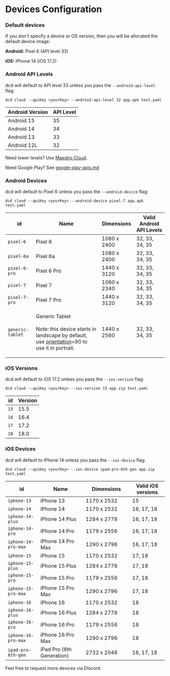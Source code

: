 # Devices Configuration

### **Default devices**

If you don't specify a device or OS version, then you will be allocated the default device image:

**Android:** Pixel 6 (API level 33)

**iOS:** iPhone 14 (iOS 17.2)

### Android API Levels

dcd will default to API level 33 unless you pass the `--android-api-level` flag:

```
dcd cloud --apiKey <yourKey> --android-api-level 32 app.apk test.yaml
```

| Android Version | API Level |
| --------------- | --------- |
| Android 15      | 35        |
| Android 14      | 34        |
| Android 13      | 33        |
| Android 12L     | 32        |

Need lower levels? Use [Maestro Cloud](https://cloud.mobile.dev/reference/device-configuration).

Need Google Play? See [google-play-apis.md](../reference/google-play-apis.md "mention")

### Android Devices

dcd will default to Pixel 6 unless you pass the `--android-device` flag:

```
dcd cloud --apiKey <yourKey> --android-device pixel-7 app.apk test.yaml
```

| id               | Name                                                                                                                                                                                      | Dimensions  | Valid Android API Levels |
| ---------------- | ----------------------------------------------------------------------------------------------------------------------------------------------------------------------------------------- | ----------- | ------------------------ |
| `pixel-6`        | Pixel 6                                                                                                                                                                                   | 1080 x 2400 | 32, 33, 34, 35           |
| `pixel-6a`       | Pixel 6a                                                                                                                                                                                  | 1080 x 2400 | 32, 33, 34, 35           |
| `pixel-6-pro`    | Pixel 6 Pro                                                                                                                                                                               | 1440 x 3120 | 32, 33, 34, 35           |
| `pixel-7`        | Pixel 7                                                                                                                                                                                   | 1080 x 2340 | 32, 33, 34, 35           |
| `pixel-7-pro`    | Pixel 7 Pro                                                                                                                                                                               | 1440 x 3120 | 32, 33, 34, 35           |
| `generic-tablet` | <p>Generic Tablet<br><br>Note: this device starts in landscape by default, use <a href="../reference/landscape-orientation-android-only.md">orientation</a>=90 to use it in portrait.</p> | 1440 x 2560 | 32, 33, 34, 35           |

### iOS Versions

dcd will default to iOS 17.2 unless you pass the `--ios-version` flag:

```
dcd cloud --apiKey <yourKey> --ios-version 15 app.zip test.yaml
```

| id   | Version |
| ---- | ------- |
| `15` | 15.5    |
| `16` | 16.4    |
| `17` | 17.2    |
| `18` | 18.0    |

### iOS Devices

dcd will default to iPhone 14 unless you pass the `--ios-device` flag:

```
dcd cloud --apiKey <yourKey> --ios-device ipad-pro-6th-gen app.zip test.yaml
```

<table><thead><tr><th>id</th><th>Name</th><th width="131">Dimensions</th><th>Valid iOS versions</th></tr></thead><tbody><tr><td><code>iphone-13</code></td><td>iPhone 13</td><td>1170 x 2532</td><td>15</td></tr><tr><td><code>iphone-14</code></td><td>iPhone 14</td><td>1170 x 2532</td><td>16, 17, 18</td></tr><tr><td><code>iphone-14-plus</code></td><td>iPhone 14 Plus</td><td>1284 x 2778</td><td>16, 17, 18</td></tr><tr><td><code>iphone-14-pro</code></td><td>iPhone 14 Pro</td><td>1179 x 2556</td><td>16, 17, 18</td></tr><tr><td><code>iphone-14-pro-max</code></td><td>iPhone 14 Pro Max</td><td>1290 x 2796</td><td>16, 17, 18</td></tr><tr><td><code>iphone-15</code></td><td>iPhone 15</td><td>1170 x 2532</td><td>17, 18</td></tr><tr><td><code>iphone-15-plus</code></td><td>iPhone 15 Plus</td><td>1284 x 2778</td><td>17, 18</td></tr><tr><td><code>iphone-15-pro</code></td><td>iPhone 15 Pro</td><td>1179 x 2556</td><td>17, 18</td></tr><tr><td><code>iphone-15-pro-max</code></td><td>iPhone 15 Pro Max</td><td>1290 x 2796</td><td>17, 18</td></tr><tr><td><code>iphone-16</code></td><td>iPhone 16</td><td>1170 x 2532</td><td>18</td></tr><tr><td><code>iphone-16-plus</code></td><td>iPhone 16 Plus</td><td>1284 x 2778</td><td>18</td></tr><tr><td><code>iphone-16-pro</code></td><td>iPhone 16 Pro</td><td>1179 x 2556</td><td>18</td></tr><tr><td><code>iphone-16-pro-max</code></td><td>iPhone 16 Pro Max</td><td>1290 x 2796</td><td>18</td></tr><tr><td><code>ipad-pro-6th-gen</code></td><td>iPad Pro (6th Generation)</td><td>2732 x 2048</td><td>16, 17, 18</td></tr></tbody></table>

Feel free to request more devices via Discord.
